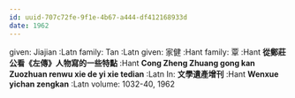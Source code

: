 ```yaml
---
id: uuid-707c72fe-9f1e-4b67-a444-df412168933d
date: 1962
---
```


given: Jiajian :Latn
family: Tan :Latn
given: 家健 :Hant
family: 覃 :Hant
**從鄭莊公看《左傳》人物寫的一些特點** :Hant
**Cong Zheng Zhuang gong kan Zuozhuan renwu xie de yi xie tedian** :Latn
In: 
**文學遺產增刊** :Hant
**Wenxue yichan zengkan** :Latn
volume: 1032-40, 1962
